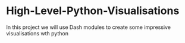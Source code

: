 # High-Level-Python-Visualisations


In this project we will use Dash modules to create some impressive visualisations wth python
